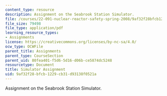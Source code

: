 ```yaml
---
content_type: resource
description: Assignment on the Seabrook Station Simulator.
file: /courses/22-091-nuclear-reactor-safety-spring-2008/9af32f28bfcb1229cb31d93138f0521a_MIT22_091S08_assn03.pdf
file_size: 79498
file_type: application/pdf
learning_resource_types:
- Assignments
license: https://creativecommons.org/licenses/by-nc-sa/4.0/
ocw_type: OCWFile
parent_title: Assignments
parent_type: CourseSection
parent_uid: 80fea401-f5d6-5d16-d06b-ce5874dc5248
resourcetype: Document
title: Simulator Assignment
uid: 9af32f28-bfcb-1229-cb31-d93138f0521a
---
```

Assignment on the Seabrook Station Simulator.